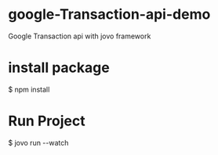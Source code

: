 # google-Transaction-api-demo
Google Transaction api with jovo framework

# install package
$ npm install

# Run Project 
$ jovo run --watch